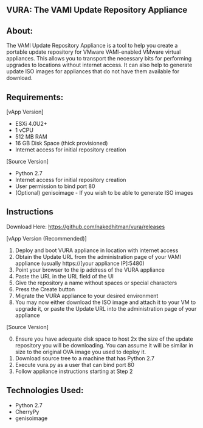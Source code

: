 ## VURA: The VAMI Update Repository Appliance ##

About:
-----

The VAMI Update Repository Appliance is a tool to help you create a portable update repository for VMware VAMI-enabled VMware virtual appliances. This allows you to transport the necessary bits for performing upgrades to locations without internet access. It can also help to generate update ISO images for appliances that do not have them available for download.

Requirements:
----

[vApp Version]
 - ESXi 4.0U2+
 - 1 vCPU
 - 512 MB RAM
 - 16 GB Disk Space (thick provisioned)
 - Internet access for initial repository creation
 
[Source Version]
 - Python 2.7
 - Internet access for initial repository creation
 - User permission to bind port 80
 - (Optional) genisoimage - If you wish to be able to generate ISO images

Instructions
----

Download Here:
https://github.com/nakedhitman/vura/releases

[vApp Version (Recommended)] 

1. Deploy and boot VURA appliance in location with internet access
2. Obtain the Update URL from the administration page of your VAMI appliance (usually https://[your appliance IP]:5480)
3. Point your browser to the ip address of the VURA appliance
4. Paste the URL in the URL field of the UI
5. Give the repository a name without spaces or special characters
6. Press the Create button
7. Migrate the VURA appliance to your desired environment
8. You may now either download the ISO image and attach it to your VM to upgrade it, or paste the Update URL into the administration page of your appliance

[Source Version]

0. Ensure you have adequate disk space to host 2x the size of the update repository you will be downloading. You can assume it will be similar in size to the original OVA image you used to deploy it.
1. Download source tree to a machine that has Python 2.7
2. Execute vura.py as a user that can bind port 80
3. Follow appliance instructions starting at Step 2

Technologies Used:
----

 - Python 2.7
 - CherryPy
 - genisoimage
